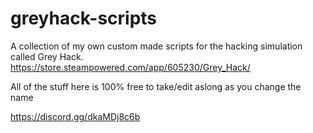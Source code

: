 # greyhack-scripts
A collection of my own custom made scripts for the hacking simulation called Grey Hack.
https://store.steampowered.com/app/605230/Grey_Hack/

All of the stuff here is 100% free to take/edit
aslong as you change the name

https://discord.gg/dkaMDj8c6b
